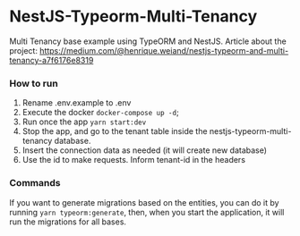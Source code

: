 # NestJS-Typeorm-Multi-Tenancy

Multi Tenancy base example using TypeORM and NestJS. Article about the project: https://medium.com/@henrique.weiand/nestjs-typeorm-and-multi-tenancy-a7f6176e8319

### How to run

1. Rename .env.example to .env
2. Execute the docker `docker-compose up -d`;
3. Run once the app `yarn start:dev`
4. Stop the app, and go to the tenant table inside the nestjs-typeorm-multi-tenancy database.
5. Insert the connection data as needed (it will create new database)
6. Use the id to make requests. Inform tenant-id in the headers

### Commands

If you want to generate migrations based on the entities, you can do it by running `yarn typeorm:generate`, then, when you start the application, it will run the migrations for all bases.
